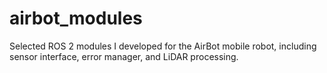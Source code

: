 # airbot_modules
Selected ROS 2 modules I developed for the AirBot mobile robot, including sensor interface, error manager, and LiDAR processing.

